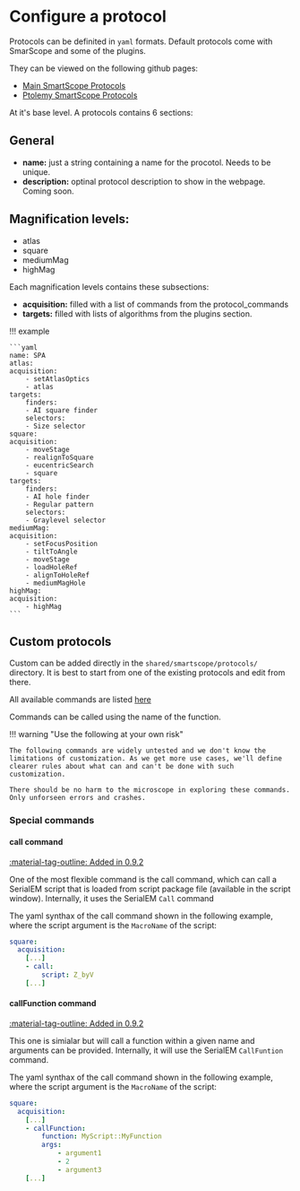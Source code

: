 # Configure a protocol

Protocols can be definited in `yaml` formats. Default protocols come with SmarScope and some of the plugins.

They can be viewed on the following github pages:
- [Main SmartScope Protocols](https://github.com/NIEHS/SmartScope/tree/latest/config/smartscope/protocols)
- [Ptolemy SmartScope Protocols](https://github.com/JoQCcoz/ptolemy-smartscope)

At it's base level. A protocols contains 6 sections:

## General

- **name:** just a string containing a name for the procotol. Needs to be unique.
- **description:** optinal protocol description to show in the webpage. Coming soon.

## Magnification levels:

- atlas
- square
- mediumMag
- highMag

Each magnification levels contains these subsections:

- **acquisition:** filled with a list of commands from the protocol_commands
- **targets:** filled with lists of algorithms from the plugins section.

!!! example

    ```yaml
    name: SPA
    atlas:
    acquisition:
        - setAtlasOptics 
        - atlas
    targets:
        finders:
        - AI square finder
        selectors:
        - Size selector
    square:
    acquisition:
        - moveStage
        - realignToSquare
        - eucentricSearch
        - square
    targets:
        finders:
        - AI hole finder
        - Regular pattern
        selectors:
        - Graylevel selector
    mediumMag:
    acquisition:
        - setFocusPosition
        - tiltToAngle
        - moveStage
        - loadHoleRef
        - alignToHoleRef
        - mediumMagHole
    highMag:
    acquisition:
        - highMag
    ```

## Custom protocols

Custom can be added directly in the `shared/smartscope/protocols/` directory. It is best to start from one of the existing protocols and edit from there.

All available commands are listed [here](../protocol_commands/)

Commands can be called using the name of the function.

!!! warning "Use the following at your own risk"

    The following commands are widely untested and we don't know the limitations of customization. As we get more use cases, we'll define clearer rules about what can and can't be done with such customization. 
    
    There should be no harm to the microscope in exploring these commands. Only unforseen errors and crashes.

### Special commands

#### call command

[:material-tag-outline: Added in 0.9.2]()

One of the most flexible command is the call command, which can call a SerialEM script that is loaded from script package file (available in the script window). Internally, it uses the SerialEM `Call` command

The yaml synthax of the call command shown in the following example, where the script argument is the `MacroName` of the script:

```yaml
square:
  acquisition:
    [...]
    - call:
        script: Z_byV
    [...]
```

#### callFunction command

[:material-tag-outline: Added in 0.9.2]()

This one is simialar but will call a function within a given name and arguments can be provided. Internally, it will use the SerialEM `CallFuntion` command. 

The yaml synthax of the call command shown in the following example, where the script argument is the `MacroName` of the script:

```yaml
square:
  acquisition:
    [...]
    - callFunction:
        function: MyScript::MyFunction
        args:
            - argument1
            - 2
            - argument3
    [...]
```
